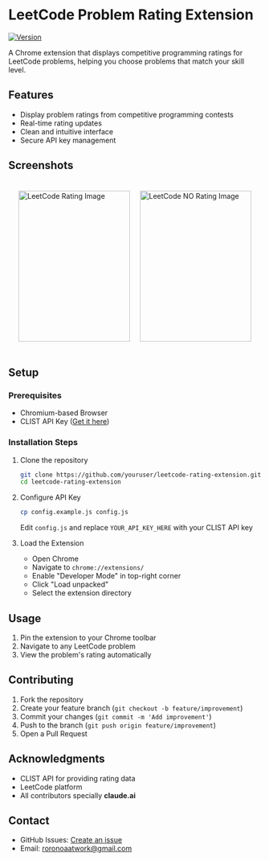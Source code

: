 # LeetCode Problem Rating Extension

[![Version](https://img.shields.io/badge/version-1.0.0-blue.svg)](https://github.com/youruser/leetcode-rating)

A Chrome extension that displays competitive programming ratings for LeetCode problems, helping you choose problems that match your skill level.

## Features
- Display problem ratings from competitive programming contests
- Real-time rating updates
- Clean and intuitive interface
- Secure API key management

## Screenshots
<div style="display: flex; justify-content: center; align-items: center; gap: 20px; padding: 20px;">
    <div style="width: 400px; height: 300px;">
        <img src="example_rating.png" alt="LeetCode Rating Image" style="width: 100%; height: 100%; object-fit: contain;">
    </div>
    <div style="width: 400px; height: 300px;">
        <img src="example_no_rating.png" alt="LeetCode NO Rating Image" style="width: 100%; height: 100%; object-fit: contain;">
    </div>
</div>

## Setup

### Prerequisites
- Chromium-based Browser
- CLIST API Key ([Get it here](https://clist.by/api/v4/doc/))

### Installation Steps
1. Clone the repository
   ```bash
   git clone https://github.com/youruser/leetcode-rating-extension.git
   cd leetcode-rating-extension
   ```

2. Configure API Key
   ```bash
   cp config.example.js config.js
   ```
   Edit `config.js` and replace `YOUR_API_KEY_HERE` with your CLIST API key


3. Load the Extension
   - Open Chrome
   - Navigate to `chrome://extensions/`
   - Enable "Developer Mode" in top-right corner
   - Click "Load unpacked"
   - Select the extension directory

## Usage
1. Pin the extension to your Chrome toolbar
2. Navigate to any LeetCode problem
3. View the problem's rating automatically

## Contributing
1. Fork the repository
2. Create your feature branch (`git checkout -b feature/improvement`)
3. Commit your changes (`git commit -m 'Add improvement'`)
4. Push to the branch (`git push origin feature/improvement`)
5. Open a Pull Request

## Acknowledgments
- CLIST API for providing rating data
- LeetCode platform
- All contributors specially <b>claude.ai</b>

## Contact
- GitHub Issues: [Create an issue](https://github.com/raosatyam/Clist-LeetCode-Extension/issues)
- Email: roronoaatwork@gmail.com
